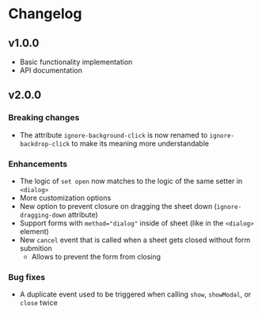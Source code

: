 # Changelog


## v1.0.0
- Basic functionality implementation
- API documentation


## v2.0.0

### Breaking changes
- The attribute `ignore-background-click` is now renamed to `ignore-backdrop-click` to make its meaning more understandable

### Enhancements
- The logic of `set open` now matches to the logic of the same setter in `<dialog>`
- More customization options
- New option to prevent closure on dragging the sheet down (`ignore-dragging-down` attribute)
- Support forms with `method="dialog"` inside of sheet (like in the `<dialog>` element)
- New `cancel` event that is called when a sheet gets closed without form submition
  - Allows to prevent the form from closing

### Bug fixes
- A duplicate event used to be triggered when calling `show`, `showModal`, or `close` twice

